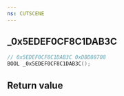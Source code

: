 ```yaml
---
ns: CUTSCENE
---
```

## _0x5EDEF0CF8C1DAB3C

```c
// 0x5EDEF0CF8C1DAB3C 0xDBD88708
BOOL _0x5EDEF0CF8C1DAB3C();
```


## Return value
